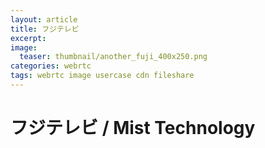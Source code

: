 ```yaml
---
layout: article
title: フジテレビ
excerpt: 
image:
  teaser: thumbnail/another_fuji_400x250.png
categories: webrtc
tags: webrtc image usercase cdn fileshare
---
```



# フジテレビ / Mist Technology